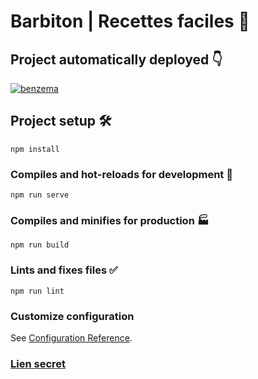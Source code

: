 # Barbiton | Recettes faciles 🥘

## Project automatically deployed 👇

[![benzema](https://user-images.githubusercontent.com/58217204/170877509-ed4bb5e2-62e7-49e6-b8dc-ec7b49ecb9f6.gif)
](https://clever-kringle-b55b7d.netlify.app/)

## Project setup 🛠️
```
npm install
```

### Compiles and hot-reloads for development 👷
```
npm run serve
```

### Compiles and minifies for production 🏭
```
npm run build
```

### Lints and fixes files ✅
```
npm run lint
```

### Customize configuration
See [Configuration Reference](https://cli.vuejs.org/config/).

### [Lien secret](https://sax.ticrea.fr/)
